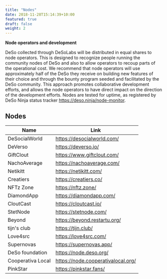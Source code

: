 ```yaml
---
title: "Nodes"
date: 2018-11-28T15:14:39+10:00
featured: true
draft: false
weight: 2
---
```


**Node operators and development**

DeSo collected through DeSoLabs will be distributed in equal shares to node operators. This is designed to recognize people running the community nodes of DeSo and also to allow operators to recoup parts of the operational cost.
We recommend that node operators will use approximately half of the DeSo they receive on building new features of their choice and through the bounty program seeded and facilitated by the DeSo community. This approach promotes collaborative development efforts, and allows the node operators to have direct impact on the direction of the development efforts.
Nodes are tested for uptime, as registered by DeSo Ninja status tracker https://deso.ninja/node-monitor. 

## Nodes


| Name | Link |
| ------ | ------ |
| DeSocialWorld | https://desocialworld.com/ 
|DeVerso | https://deverso.io/
|GiftClout | https://www.giftclout.com/
|NachoAverage | https://nachoaverage.com/
|Netikitt | https://netikitt.com/
|Creatiers | https://creatiers.co/
|NFTz Zone | https://nftz.zone/
|DiamondApp | https://diamondapp.com/
|CloutCast | https://cloutcast.io/ 
|StetNode | https://stetnode.com/
|Beyond | https://beyond.restartu.org/
|tijn's club | https://tijn.club/
|Love4src | https://love4src.com/
|Supernovas | https://supernovas.app/
|DeSo foundation | https://node.deso.org/
|Cooperativa Local | https://node.cooperativalocal.org/
|PinkStar | https://pinkstar.fans/ |


